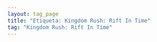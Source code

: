 ```yaml
---
layout: tag_page
title: "Etiqueta: Kingdom Rush: Rift In Time"
tag: "Kingdom Rush: Rift In Time"
---
```

